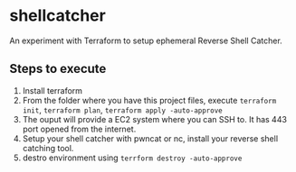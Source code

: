 # shellcatcher
 An experiment with Terraform to setup ephemeral Reverse Shell Catcher.

## Steps to execute
 1. Install terraform
 2. From the folder where you have this project files, execute `terraform init`, `terraform plan`, `terraform apply -auto-approve`
 3. The ouput will provide a EC2 system where you can SSH to. It has 443 port opened from the internet.
 4. Setup your shell catcher with pwncat or nc, install your reverse shell catching tool.
 5. destro environment using `terrform destroy -auto-approve`
